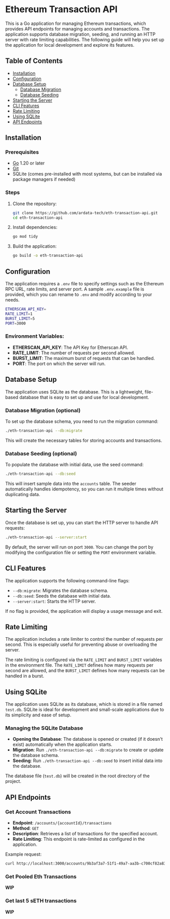 
# Ethereum Transaction API

This is a Go application for managing Ethereum transactions, which provides API endpoints for managing accounts and transactions. The application supports database migration, seeding, and running an HTTP server with rate limiting capabilities. The following guide will help you set up the application for local development and explore its features.

## Table of Contents
- [Installation](#installation)
- [Configuration](#configuration)
- [Database Setup](#database-setup)
  - [Database Migration](#database-migration)
  - [Database Seeding](#database-seeding)
- [Starting the Server](#starting-the-server)
- [CLI Features](#cli-features)
- [Rate Limiting](#rate-limiting)
- [Using SQLite](#using-sqlite)
- [API Endpoints](#api-endpoints)

## Installation

### Prerequisites
- [Go](https://golang.org/dl/) 1.20 or later
- [Git](https://git-scm.com/)
- SQLite (comes pre-installed with most systems, but can be installed via package managers if needed)

### Steps
1. Clone the repository:
   ```bash
   git clone https://github.com/ardata-tech/eth-transaction-api.git
   cd eth-transaction-api
   ```

2. Install dependencies:
   ```bash
   go mod tidy
   ```

3. Build the application:
   ```bash
   go build -o eth-transaction-api
   ```

## Configuration

The application requires a `.env` file to specify settings such as the Ethereum RPC URL, rate limits, and server port. A sample `.env.example` file is provided, which you can rename to `.env` and modify according to your needs.

```bash
ETHERSCAN_API_KEY=
RATE_LIMIT=1
BURST_LIMIT=5
PORT=3000
```
### Environment Variables:
- **ETHERSCAN_API_KEY**: The API Key for Etherscan API.
- **RATE_LIMIT**: The number of requests per second allowed.
- **BURST_LIMIT**: The maximum burst of requests that can be handled.
- **PORT**: The port on which the server will run.

## Database Setup

The application uses SQLite as the database. This is a lightweight, file-based database that is easy to set up and use for local development.

### Database Migration (optional)

To set up the database schema, you need to run the migration command:

```bash
./eth-transaction-api --db:migrate
```

This will create the necessary tables for storing accounts and transactions.

### Database Seeding (optional)

To populate the database with initial data, use the seed command:

```bash
./eth-transaction-api --db:seed
```

This will insert sample data into the `accounts` table. The seeder automatically handles idempotency, so you can run it multiple times without duplicating data.

## Starting the Server

Once the database is set up, you can start the HTTP server to handle API requests:

```bash
./eth-transaction-api --server:start
```

By default, the server will run on port `3000`. You can change the port by modifying the configuration file or setting the `PORT` environment variable.

## CLI Features

The application supports the following command-line flags:

- `--db:migrate`: Migrates the database schema.
- `--db:seed`: Seeds the database with initial data.
- `--server:start`: Starts the HTTP server.

If no flag is provided, the application will display a usage message and exit.

## Rate Limiting

The application includes a rate limiter to control the number of requests per second. This is especially useful for preventing abuse or overloading the server.

The rate limiting is configured via the `RATE_LIMIT` and `BURST_LIMIT` variables in the environment file. The `RATE_LIMIT` defines how many requests per second are allowed, and the `BURST_LIMIT` defines how many requests can be handled in a burst.

## Using SQLite

The application uses SQLite as its database, which is stored in a file named `test.db`. SQLite is ideal for development and small-scale applications due to its simplicity and ease of setup.

### Managing the SQLite Database

- **Opening the Database**: The database is opened or created (if it doesn't exist) automatically when the application starts.
- **Migration**: Run `./eth-transaction-api --db:migrate` to create or update the database schema.
- **Seeding**: Run `./eth-transaction-api --db:seed` to insert initial data into the database.

The database file (`test.db`) will be created in the root directory of the project.

## API Endpoints

### Get Account Transactions

- **Endpoint**: `/accounts/{accountId}/transactions`
- **Method**: `GET`
- **Description**: Retrieves a list of transactions for the specified account.
- **Rate Limiting**: This endpoint is rate-limited as configured in the application.

Example request:

```bash
curl http://localhost:3000/accounts/9b3af3a7-51f1-49a7-aa3b-c700cf82a835/transactions
```

### Get Pooled Eth Transactions
**WIP**

### Get last 5 sETH transactions
**WIP**

